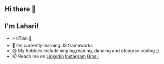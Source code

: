 ## Hi there 👋 
## I'm Lahari!

- ⚡ IITian :metal:
- 🌱 I’m currently learning JS frameworks
- 😄 My hobbies include singing,reading, dancing and 
   ofcourse coding ;)
- 📫 Reach me on [Linkedin](http://www.linkedin.com/in/lahari-vippagunta-sharma-7a257b192)  [Instagram](http://www.instagram.com/lahari_v_ )  [Gmail](lahari.vippagunta.met19@itbhu.ac.in)
 
